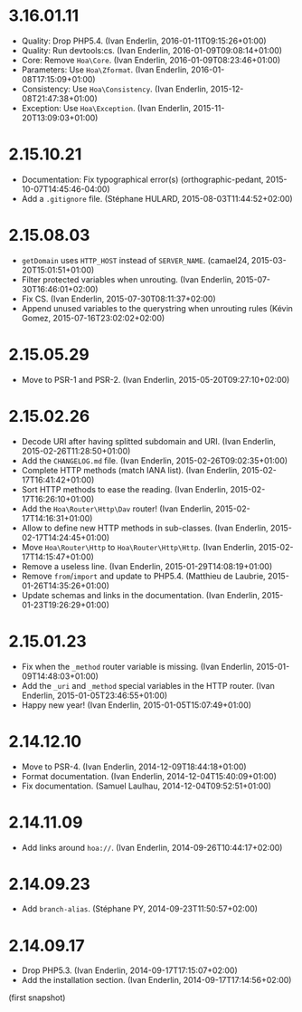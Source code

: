 # 3.16.01.11

  * Quality: Drop PHP5.4. (Ivan Enderlin, 2016-01-11T09:15:26+01:00)
  * Quality: Run devtools:cs. (Ivan Enderlin, 2016-01-09T09:08:14+01:00)
  * Core: Remove `Hoa\Core`. (Ivan Enderlin, 2016-01-09T08:23:46+01:00)
  * Parameters: Use `Hoa\Zformat`. (Ivan Enderlin, 2016-01-08T17:15:09+01:00)
  * Consistency: Use `Hoa\Consistency`. (Ivan Enderlin, 2015-12-08T21:47:38+01:00)
  * Exception: Use `Hoa\Exception`. (Ivan Enderlin, 2015-11-20T13:09:03+01:00)

# 2.15.10.21

  * Documentation: Fix typographical error(s) (orthographic-pedant, 2015-10-07T14:45:46-04:00)
  * Add a `.gitignore` file. (Stéphane HULARD, 2015-08-03T11:44:52+02:00)

# 2.15.08.03

  * `getDomain` uses `HTTP_HOST` instead of `SERVER_NAME`. (camael24, 2015-03-20T15:01:51+01:00)
  * Filter protected variables when unrouting. (Ivan Enderlin, 2015-07-30T16:46:01+02:00)
  * Fix CS. (Ivan Enderlin, 2015-07-30T08:11:37+02:00)
  * Append unused variables to the querystring when unrouting rules (Kévin Gomez, 2015-07-16T23:02:02+02:00)

# 2.15.05.29

  * Move to PSR-1 and PSR-2. (Ivan Enderlin, 2015-05-20T09:27:10+02:00)

# 2.15.02.26

  * Decode URI after having splitted subdomain and URI. (Ivan Enderlin, 2015-02-26T11:28:50+01:00)
  * Add the `CHANGELOG.md` file. (Ivan Enderlin, 2015-02-26T09:02:35+01:00)
  * Complete HTTP methods (match IANA list). (Ivan Enderlin, 2015-02-17T16:41:42+01:00)
  * Sort HTTP methods to ease the reading. (Ivan Enderlin, 2015-02-17T16:26:10+01:00)
  * Add the `Hoa\Router\Http\Dav` router! (Ivan Enderlin, 2015-02-17T14:16:31+01:00)
  * Allow to define new HTTP methods in sub-classes. (Ivan Enderlin, 2015-02-17T14:24:45+01:00)
  * Move `Hoa\Router\Http` to `Hoa\Router\Http\Http`. (Ivan Enderlin, 2015-02-17T14:15:47+01:00)
  * Remove a useless line. (Ivan Enderlin, 2015-01-29T14:08:19+01:00)
  * Remove `from`/`import` and update to PHP5.4. (Matthieu de Laubrie, 2015-01-26T14:35:26+01:00)
  * Update schemas and links in the documentation. (Ivan Enderlin, 2015-01-23T19:26:29+01:00)

# 2.15.01.23

  * Fix when the `_method` router variable is missing. (Ivan Enderlin, 2015-01-09T14:48:03+01:00)
  * Add the `_uri` and `_method` special variables in the HTTP router. (Ivan Enderlin, 2015-01-05T23:46:55+01:00)
  * Happy new year! (Ivan Enderlin, 2015-01-05T15:07:49+01:00)

# 2.14.12.10

  * Move to PSR-4. (Ivan Enderlin, 2014-12-09T18:44:18+01:00)
  * Format documentation. (Ivan Enderlin, 2014-12-04T15:40:09+01:00)
  * Fix documentation. (Samuel Laulhau, 2014-12-04T09:52:51+01:00)

# 2.14.11.09

  * Add links around `hoa://`. (Ivan Enderlin, 2014-09-26T10:44:17+02:00)

# 2.14.09.23

  * Add `branch-alias`. (Stéphane PY, 2014-09-23T11:50:57+02:00)

# 2.14.09.17

  * Drop PHP5.3. (Ivan Enderlin, 2014-09-17T17:15:07+02:00)
  * Add the installation section. (Ivan Enderlin, 2014-09-17T17:14:56+02:00)

(first snapshot)
